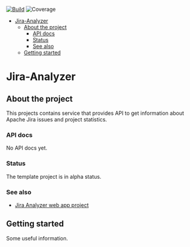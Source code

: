 [![Build](https://github.com/Jira-Analyzer/backend-services/actions/workflows/go.yaml/badge.svg)](https://github.com/Jira-Analyzer/backend-services/actions/workflows/go.yaml)
![Coverage](https://img.shields.io/badge/Coverage-62.2%25-yellow)
<!-- START doctoc generated TOC please keep comment here to allow auto update -->
<!-- DON'T EDIT THIS SECTION, INSTEAD RE-RUN doctoc TO UPDATE -->
<!--   *generated with [DocToc](https://github.com/thlorenz/doctoc)* -->

- [Jira-Analyzer](#jira-analyzer)
  - [About the project](#about-the-project)
    - [API docs](#api-docs)
    - [Status](#status)
    - [See also](#see-also)
  - [Getting started](#getting-started)

<!-- END doctoc generated TOC please keep comment here to allow auto update -->


# Jira-Analyzer

## About the project

This projects contains service that provides API to get information about Apache Jira issues and project statistics.

### API docs

No API docs yet.

### Status

The template project is in alpha status.

### See also

* [Jira Analyzer web app project](https://github.com/Jira-Analyzer/frontend-services)

## Getting started

Some useful information.

